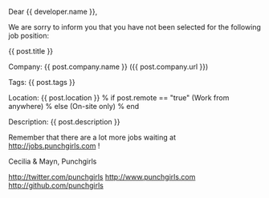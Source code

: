 Dear {{ developer.name }},

We are sorry to inform you that you have not been selected for the following job position:


{{ post.title }}

Company: {{ post.company.name }} ({{ post.company.url }})

Tags: {{ post.tags }}

Location: {{ post.location }}
% if post.remote == "true"
(Work from anywhere)
% else
(On-site only)
% end

Description:
{{ post.description }}


Remember that there are a lot more jobs waiting at http://jobs.punchgirls.com !

Cecilia & Mayn,
Punchgirls

http://twitter.com/punchgirls
http://www.punchgirls.com
http://github.com/punchgirls
